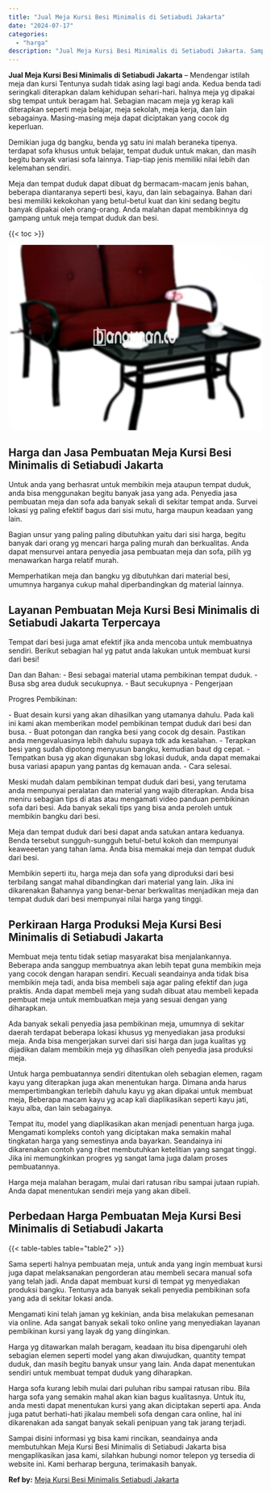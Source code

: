 ```yaml
---
title: "Jual Meja Kursi Besi Minimalis di Setiabudi Jakarta"
date: "2024-07-17"
categories: 
  - "harga"
description: "Jual Meja Kursi Besi Minimalis di Setiabudi Jakarta. Sampai disini informasi yg bisa kami rincikan, seandainya anda membutuhkan Meja Kursi Besi Minimalis di..."
---
```


**Jual Meja Kursi Besi Minimalis di Setiabudi Jakarta** – Mendengar istilah meja dan kursi Tentunya sudah tidak asing lagi bagi anda. Kedua benda tadi seringkali diterapkan dalam kehidupan sehari-hari. halnya meja yg dipakai sbg tempat untuk beragam hal. Sebagian macam meja yg kerap kali diterapkan seperti meja belajar, meja sekolah, meja kerja, dan lain sebagainya. Masing-masing meja dapat diciptakan yang cocok dg keperluan.

Demikian juga dg bangku, benda yg satu ini malah beraneka tipenya. terdapat sofa khusus untuk belajar, tempat duduk untuk makan, dan masih begitu banyak variasi sofa lainnya. Tiap-tiap jenis memiliki nilai lebih dan kelemahan sendiri.

Meja dan tempat duduk dapat dibuat dg bermacam-macam jenis bahan, beberapa diantaranya seperti besi, kayu, dan lain sebagainya. Bahan dari besi memiliki kekokohan yang betul-betul kuat dan kini sedang begitu banyak dipakai oleh orang-orang. Anda malahan dapat membikinnya dg gampang untuk meja tempat duduk dan besi.

{{< toc >}}

![Jual Meja Kursi Besi Minimalis di Setiabudi Jakarta](/images/jual-meja-besi-murah31.png)

## Harga dan Jasa Pembuatan Meja Kursi Besi Minimalis di Setiabudi Jakarta

Untuk anda yang berhasrat untuk membikin meja ataupun tempat duduk, anda bisa menggunakan begitu banyak jasa yang ada. Penyedia jasa pembuatan meja dan sofa ada banyak sekali di sekitar tempat anda. Survei lokasi yg paling efektif bagus dari sisi mutu, harga maupun keadaan yang lain.

Bagian unsur yang paling paling dibutuhkan yaitu dari sisi harga, begitu banyak dari orang yg mencari harga paling murah dan berkualitas. Anda dapat mensurvei antara penyedia jasa pembuatan meja dan sofa, pilih yg menawarkan harga relatif murah.

Memperhatikan meja dan bangku yg dibutuhkan dari material besi, umumnya harganya cukup mahal diperbandingkan dg material lainnya.

## Layanan Pembuatan Meja Kursi Besi Minimalis di Setiabudi Jakarta Terpercaya

Tempat dari besi juga amat efektif jika anda mencoba untuk membuatnya sendiri. Berikut sebagian hal yg patut anda lakukan untuk membuat kursi dari besi!

Dan dan Bahan: - Besi sebagai material utama pembikinan tempat duduk. - Busa sbg area duduk secukupnya. - Baut secukupnya - Pengerjaan

Progres Pembikinan:

\- Buat desain kursi yang akan dihasilkan yang utamanya dahulu. Pada kali ini kami akan memberikan model pembikinan tempat duduk dari besi dan busa. - Buat potongan dan rangka besi yang cocok dg desain. Pastikan anda mengevaluasinya lebih dahulu supaya tdk ada kesalahan. - Terapkan besi yang sudah dipotong menyusun bangku, kemudian baut dg cepat. - Tempatkan busa yg akan digunakan sbg lokasi duduk, anda dapat memakai busa variasi apapun yang pantas dg kemauan anda. - Cara selesai.

Meski mudah dalam pembikinan tempat duduk dari besi, yang terutama anda mempunyai peralatan dan material yang wajib diterapkan. Anda bisa meniru sebagian tips di atas atau mengamati video panduan pembikinan sofa dari besi. Ada banyak sekali tips yang bisa anda peroleh untuk membikin bangku dari besi.

Meja dan tempat duduk dari besi dapat anda satukan antara keduanya. Benda tersebut sungguh-sungguh betul-betul kokoh dan mempunyai keaweeetan yang tahan lama. Anda bisa memakai meja dan tempat duduk dari besi.

Membikin seperti itu, harga meja dan sofa yang diproduksi dari besi terbilang sangat mahal dibandingkan dari material yang lain. Jika ini dikarenakan Bahannya yang benar-benar berkwalitas menjadikan meja dan tempat duduk dari besi mempunyai nilai harga yang tinggi.

## Perkiraan Harga Produksi Meja Kursi Besi Minimalis di Setiabudi Jakarta

Membuat meja tentu tidak setiap masyarakat bisa menjalankannya. Beberapa anda sanggup membuatnya akan lebih tepat guna membikin meja yang cocok dengan harapan sendiri. Kecuali seandainya anda tidak bisa membikin meja tadi, anda bisa membeli saja agar paling efektif dan juga praktis. Anda dapat membeli meja yang sudah dibuat atau membeli kepada pembuat meja untuk membuatkan meja yang sesuai dengan yang diharapkan.

Ada banyak sekali penyedia jasa pembikinan meja, umumnya di sekitar daerah terdapat beberapa lokasi khusus yg menyediakan jasa produksi meja. Anda bisa mengerjakan survei dari sisi harga dan juga kualitas yg dijadikan dalam membikin meja yg dihasilkan oleh penyedia jasa produksi meja.

Untuk harga pembuatannya sendiri ditentukan oleh sebagian elemen, ragam kayu yang diterapkan juga akan menentukan harga. Dimana anda harus mempertimbangkan terlebih dahulu kayu yg akan dipakai untuk membuat meja, Beberapa macam kayu yg acap kali diaplikasikan seperti kayu jati, kayu alba, dan lain sebagainya.

Tempat itu, model yang diaplikasikan akan menjadi penentuan harga juga. Mengamati kompleks contoh yang diciptakan maka semakin mahal tingkatan harga yang semestinya anda bayarkan. Seandainya ini dikarenakan contoh yang ribet membutuhkan ketelitian yang sangat tinggi. Jika ini memungkinkan progres yg sangat lama juga dalam proses pembuatannya.

Harga meja malahan beragam, mulai dari ratusan ribu sampai jutaan rupiah. Anda dapat menentukan sendiri meja yang akan dibeli.

## Perbedaan Harga Pembuatan Meja Kursi Besi Minimalis di Setiabudi Jakarta

{{< table-tables table="table2" >}}

Sama seperti halnya pembuatan meja, untuk anda yang ingin membuat kursi juga dapat melaksanakan pengorderan atau membeli secara manual sofa yang telah jadi. Anda dapat membuat kursi di tempat yg menyediakan produksi bangku. Tentunya ada banyak sekali penyedia pembikinan sofa yang ada di sekitar lokasi anda.

Mengamati kini telah jaman yg kekinian, anda bisa melakukan pemesanan via online. Ada sangat banyak sekali toko online yang menyediakan layanan pembikinan kursi yang layak dg yang diinginkan.

Harga yg ditawarkan malah beragam, keadaan itu bisa dipengaruhi oleh sebagian elemen seperti model yang akan diwujudkan, quantity tempat duduk, dan masih begitu banyak unsur yang lain. Anda dapat menentukan sendiri untuk membuat tempat duduk yang diharapkan.

Harga sofa kurang lebih mulai dari puluhan ribu sampai ratusan ribu. Bila harga sofa yang semakin mahal akan kian bagus kualitasnya. Untuk itu, anda mesti dapat menentukan kursi yang akan diciptakan seperti apa. Anda juga patut berhati-hati jikalau membeli sofa dengan cara online, hal ini dikarenakan ada sangat banyak sekali penipuan yang tak jarang terjadi.

Sampai disini informasi yg bisa kami rincikan, seandainya anda membutuhkan Meja Kursi Besi Minimalis di Setiabudi Jakarta bisa mengaplikasikan jasa kami, silahkan hubungi nomor telepon yg tersedia di website ini. Kami berharap berguna, terimakasih banyak.

**Ref by:** [Meja Kursi Besi Minimalis Setiabudi Jakarta](https://id.wikipedia.org/wiki/Meja)
